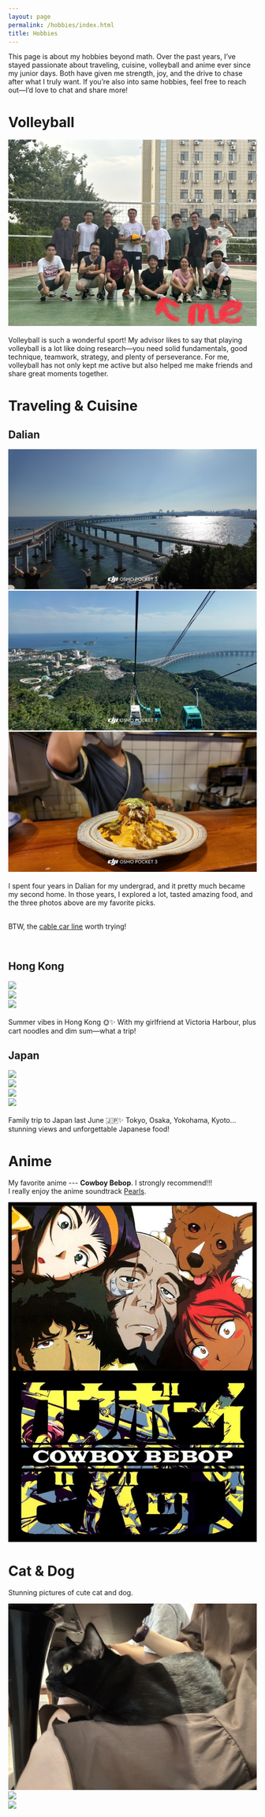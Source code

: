 ```yaml
---
layout: page
permalink: /hobbies/index.html
title: Hobbies
---
```


This page is about my hobbies beyond math. Over the past years, I’ve stayed passionate about traveling, cuisine, volleyball and anime ever since my junior days. Both have given me strength, joy, and the drive to chase after what I truly want. If you’re also into same hobbies, feel free to reach out—I’d love to chat and share more!

# Volleyball

<div>
<img src="/images/volleyball.jpg">
</div>
<br>Volleyball is such a wonderful sport! My advisor likes to say that playing volleyball is a lot like doing research—you need solid fundamentals, good technique, teamwork, strategy, and plenty of perseverance. For me, volleyball has not only kept me active but also helped me make friends and share great moments together.

<br>

# Traveling & Cuisine

## Dalian

<div>
<img src="/images/dalian1.jpg">
</div>
<div>
<img src="/images/dalian2.jpg">
</div>
<div>
<img src="/images/homorice.jpg">
</div>
<br>I spent four years in Dalian for my undergrad, and it pretty much became my second home. In those years, I explored a lot, tasted amazing food, and the three photos above are my favorite picks. 

<br>BTW, the [cable car line] worth trying!

[cable car line]: https://maps.app.goo.gl/99wFsk2fW6tXSBdz9

<br>

## Hong Kong

<div>
<img src="/images/victoriaport.jpg">
</div>
<div>
<img src="/images/hongkong1.jpg">
</div>
<div>
<img src="/images/hongkong2.jpg">
</div>
<br>Summer vibes in Hong Kong 🌞✨ With my girlfriend at Victoria Harbour, plus cart noodles and dim sum—what a trip!

<br>

## Japan

<div>
<img src="/images/tokyo1.jpg"></div>
<div>
<img src="/images/kyoto.jpg"></div>
<div>
<img src="/images/osaka.jpg"></div>
<div>
<img src="/images/yokohama.jpg">
</div>
<br>Family trip to Japan last June 🇯🇵✨ Tokyo, Osaka, Yokohama, Kyoto… stunning views and unforgettable Japanese food!

<br>

# Anime

My favorite anime --- **Cowboy Bebop**.
I strongly recommend!!!
<br>
I really enjoy the anime soundtrack [Pearls](https://open.spotify.com/track/6X1yT94KVkmAgIGJoCRLFw?si=dbe3c2a6aeab47da).

<div class="one">
<img src="/images/cb.jpg"></div>

# Cat & Dog

Stunning pictures of cute cat and dog.

<div class="one">
<img src="/images/cat1.jpg">
</div>
<div class="one">
<img src="/images/cat2.jpg">
</div>
<div class="one">
<img src="/images/dog.jpg">
</div>
<br>

